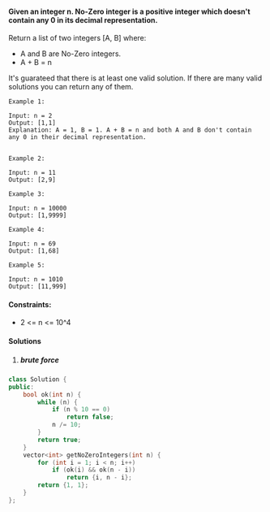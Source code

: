 #### Given an integer n. No-Zero integer is a positive integer which doesn't contain any 0 in its decimal representation.

Return a list of two integers [A, B] where:

-    A and B are No-Zero integers.
-    A + B = n

It's guarateed that there is at least one valid solution. If there are many valid solutions you can return any of them.

 
```
Example 1:

Input: n = 2
Output: [1,1]
Explanation: A = 1, B = 1. A + B = n and both A and B don't contain any 0 in their decimal representation.


Example 2:

Input: n = 11
Output: [2,9]

Example 3:

Input: n = 10000
Output: [1,9999]

Example 4:

Input: n = 69
Output: [1,68]

Example 5:

Input: n = 1010
Output: [11,999]
```

 

#### Constraints:

-   2 <= n <= 10^4

#### Solutions

1. ##### brute force


```c++
class Solution {
public:
    bool ok(int n) {
        while (n) {
            if (n % 10 == 0)
                return false;
            n /= 10;
        }
        return true;
    }
    vector<int> getNoZeroIntegers(int n) {
        for (int i = 1; i < n; i++)
            if (ok(i) && ok(n - i))
                return {i, n - i};
        return {1, 1};
    }
};
```